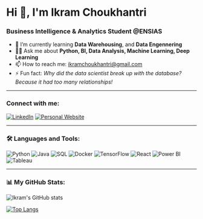 # Hi 👋, I'm Ikram Choukhantri

### Business Intelligence & Analytics Student @ENSIAS

- 🌱 I’m currently learning **Data Warehousing**, and **Data Engennering**
- 👨‍💻 Ask me about **Python, BI, Data Analysis, Machine Learning, Deep Learning**
- 📫 How to reach me: [ikramchoukhantri@gmail.com](mailto:ikramchoukhantri@gmail.com)
- ⚡ Fun fact: *Why did the data scientist break up with the database? Because it had too many relationships!*

---

### Connect with me:

[![LinkedIn](https://img.shields.io/badge/LinkedIn-blue?style=for-the-badge&logo=linkedin)](https://linkedin.com/in/ikram-choukhantri)
[![Personal Website](https://img.shields.io/badge/GitHub.io-website-orange?style=for-the-badge&logo=github)](https://ikramchoukhantri.github.io/)

---

### 🛠️ Languages and Tools:

![Python](https://img.shields.io/badge/Python-blue?style=for-the-badge&logo=python)
![Java](https://img.shields.io/badge/Java-red?style=for-the-badge&logo=java)
![SQL](https://img.shields.io/badge/SQL-grey?style=for-the-badge&logo=postgresql)
![Docker](https://img.shields.io/badge/Docker-blue?style=for-the-badge&logo=docker)
![TensorFlow](https://img.shields.io/badge/TensorFlow-orange?style=for-the-badge&logo=tensorflow)
![React](https://img.shields.io/badge/React-blue?style=for-the-badge&logo=react)
![Power BI](https://img.shields.io/badge/PowerBI-yellow?style=for-the-badge&logo=powerbi)
![Tableau](https://img.shields.io/badge/Tableau-orange?style=for-the-badge&logo=tableau)

---

### 📊 My GitHub Stats:

![Ikram's GitHub stats](https://github-readme-stats.vercel.app/api?username=ikramchoukhantri&show_icons=true&theme=radical)

[![Top Langs](https://github-readme-stats.vercel.app/api/top-langs/?username=ikramchoukhantri&layout=compact&theme=radical)](https://github.com/anuraghazra/github-readme-stats)
